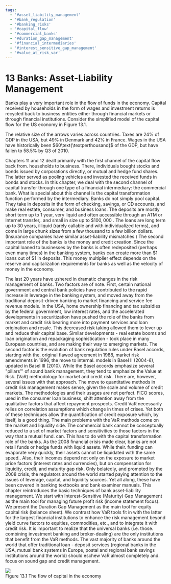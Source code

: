 ```yaml
---
tags:
  - '#asset_liability_management'
  - '#bank_regulation'
  - '#banking_risks'
  - '#capital_flow'
  - '#commercial_banks'
  - '#duration_gap_management'
  - '#financial_intermediaries'
  - '#interest_sensitive_gap_management'
  - '#value_at_risk_var'
---
```

# 13 Banks: Asset-Liability Management  

Banks play a very important role in the flow of funds in the economy. Capital received by households in the form of wages and investment returns is recycled back to business entities either through financial markets or through financial institutions. Consider the simplified model of the capital flow for the US economy in Figure 13.1.  

The relative size of the arrows varies across countries. Taxes are $24\%$ of GDP in the USA, but $49\%$ in Denmark and $42\%$ in France. Wages in the USA have historically been $60\text{\textperthousand}$ of the GDP, but have fallen to $58.5\%$ by Q3 of 2010.  

Chapters 11 and 12 dealt primarily with the first channel of the capital flow back from. households to business. There, individuals bought stocks and bonds issued by corporations directly, or mutual and hedge fund shares. The latter served as pooling vehicles and invested the received funds in bonds and stocks. In this chapter, we deal with the second channel of capital transfer through one type of a financial intermediary: the commercial bank. What is special about this channel is the capital transformation function performed by the intermediary. Banks do not simply pool capital. They take in deposits in the form of checking, savings, or CD accounts, and make real estate, consumer, and business loans. The deposits are mostly short term up to 1 year, very liquid and often accessible through an ATM or Internet transfer,. and small in size up to $\$100,000$ . The loans are long term up to 30 years, illiquid (rarely callable and with individualized terms), and come in large chunk sizes from a few thousand to a few billion dollars. (Insurance companies have similar asset-liability mismatches.) The second important role of the banks is the money and credit creation. Since the capital loaned to businesses by the banks is often redeposited (perhaps even many times) in the banking system, banks can create more than $\$1$ loans out of $\$1$ in deposits. This money multiplier effect depends on the reserve and capitalization requirements for banks as well as the velocity of money in the economy.  

The last 20 years have ushered in dramatic changes in the risk management of banks. Two factors are of note. First, certain national government and central bank policies have contributed to the rapid increase in leverage in the banking system, and moved away from the traditional deposit-driven banking to market financing and service fee revenue models. In the USA, home ownership financing and tax subsidies by the federal government, low interest rates, and the accelerated developments in securitization have pushed the role of the banks from market and credit risk bearing more into payment services and loan origination and resale. This decreased risk taking allowed them to lever up and reduce their capital base. Similar developments - real estate booms and loan origination and repackaging sophistication - took place in many European countries, and are making their way to emerging markets. The second factor is the evolution of bank regulation rules under Basel accords, starting with the. original flawed agreement in 1988, market risk amendments in 1996, the move to internal. models in Basel II (2004-6), updated in Basel III (2010). While the Basel accords emphasize several "pillars"' of sound bank management, they tend to emphasize the Value at Risk. (VaR) methodology for market and credit risk. There are, however, several issues with that approach. The move to quantitative methods in credit risk management makes sense, given the scale and volume of credit markets. The methodologies and their usages are not perfect. FICO scores, used in the consumer loan business, shift attention away from the qualitative factors that affect repayment prospects. Credit VaR necessarily relies on correlation assumptions which change in times of crises. Yet both of these techniques allow the quantification of credit exposure which, by itself, is a good thing. The main problems with the VaR methods come on the market and liquidity side. The commercial bank cannot be conceptually reduced to a set of market factors and sensitivities to those factors in the way that a mutual fund. can. This has to do with the capital transformation role of the banks. As the 2008 financial crisis made clear, banks are not retail funds or hedge funds with liquid assets. While their. funding can evaporate very quickly, their assets cannot be liquidated with the same speed.. Also, their incomes depend not only on the exposure to market price factors (interest rates and currencies), but on compensation for liquidity, credit, and maturity gap risk. Only belatedly, and prompted by the 2008 crisis, the regulators around the world started paying attention to the issues of leverage, capital, and liquidity sources. Yet all along, these have been covered in banking textbooks and bank examiner manuals. This chapter reintroduces the basic techniques of bank asset-liability management. We start with Interest-Sensitive (Maturity) Gap Management as the main tool for managing future profit risk (income statement focus). We present the Duration Gap Management as the main tool for equity capital risk (balance sheet). We contrast how VaR tools fit in with the latter for the largest financial institutions to enhance the risk management beyond yield curve factors to equities, commodities, etc., and to integrate it with credit risk. It is important to realize that the universal banks (i.e. those. combining investment banking and broker-dealing) are the only institutions that benefit from the VaR methods. The vast majority of banks around the world that offer traditional loan - deposit services (regional banks in the USA, mutual bank systems in Europe, postal and regional bank savings institutions around the world) should eschew VaR almost completely and. focus on sound gap and credit management.  

![](142538a385ab329f645f44b7f0f6bbda56dbef7608d70d684d92c80106c5e35f.jpg)  
Figure 13.1 The flow of capital in the economy  
